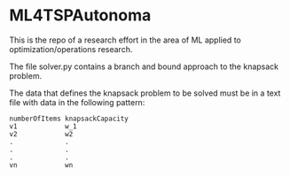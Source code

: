 # ML4TSPAutonoma

This is the repo of a research effort in the area of ML applied to optimization/operations research.

The file solver.py contains a branch and bound approach to the knapsack problem. 

The data that defines the knapsack problem to be solved must be in a text file with data in the following pattern:

    numberOfItems knapsackCapacity
    v1            w_1
    v2            w2
    .             .
    .             .
    .             .
    vn            wn
